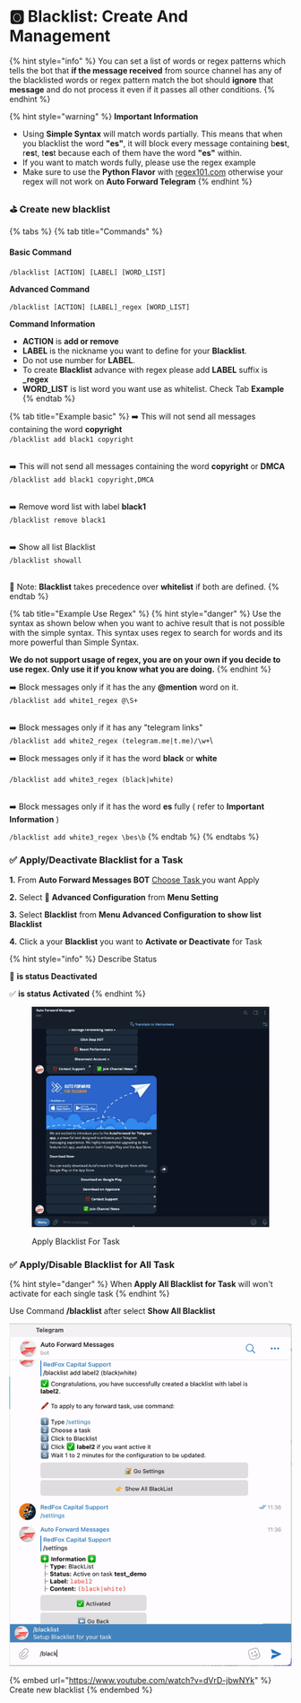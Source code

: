 # 🅾 Blacklist: Create And Management

{% hint style="info" %}
You can set a list of words or regex patterns which tells the bot that **if the message received** from source channel has any of the blacklisted words or regex pattern match the bot should **ignore** that **message** and do not process it even if it passes all other conditions.
{% endhint %}

{% hint style="warning" %}
**Important Information**

* Using **Simple Syntax** will match words partially. This means that when you blacklist the word **"es"**, it will block every message containing b**es**t, r**es**t, t**es**t because each of them have the word **"es"** within.
* If you want to match words fully, please use the regex example
* Make sure to use the **Python Flavor** with [regex101.com](https://regex101.com/) otherwise your regex will not work on **Auto Forward Telegram**
{% endhint %}

### ⛳️ Create new blacklist

{% tabs %}
{% tab title="Commands" %}
#### Basic Command

`/blacklist [ACTION] [LABEL] [WORD_LIST]`



**Advanced Command**

`/blacklist [ACTION] [LABEL]_regex [WORD_LIST]`

**Command Information**

* **ACTION**  is **add or remove**
* **LABEL** is the nickname you want to define for your **Blacklist**.
* Do not use number for **LABEL**.&#x20;
* To create **Blacklist** advance with regex please add **LABEL** suffix is **\_regex**
* **WORD\_LIST** is list word you want use as whitelist. Check Tab **Example**
{% endtab %}

{% tab title="Example basic" %}
➡️ This will not send all messages containing the word **copyright** \
`/blacklist add black1 copyright`

\
➡️ This will not send all messages containing the word **copyright** or **DMCA** \
`/blacklist add black1 copyright,DMCA`

\
➡️ Remove word list with label **black1** \
`/blacklist remove black1`

\
➡️ Show all list Blacklist \
`/blacklist showall`

\
🛑 Note: **Blacklist** takes precedence over **whitelist** if both are defined.
{% endtab %}

{% tab title="Example Use Regex" %}
{% hint style="danger" %}
Use the syntax as shown below when you want to achive result that is not possible with the simple syntax. This syntax uses regex to search for words and its more powerful than Simple Syntax.

**We do not support usage of regex, you are on your own if you decide to use regex. Only use it if you know what you are doing.**
{% endhint %}



➡️ Block messages only if it has the any **@mention** word on it.\
`/blacklist add white1_regex @\S+`

\
➡️ Block messages only if it has any "telegram links"\
`/blacklist add white2_regex (telegram.me|t.me)/\w+`\


➡️ Block messages only if it has the word **black** or **white**

`/blacklist add white3_regex (black|white)`

\
➡️ Block messages only if it has the word **es** fully ( refer to **Important Information** )

`/blacklist add white3_regex \bes\b`
{% endtab %}
{% endtabs %}

### ✅ Apply/Deactivate Blacklist for a Task



**1.**  From **Auto Forward Messages BOT** [Choose Task ](how-to-settings-for-task/)you want Apply

**2.**  Select 🔐 **Advanced Configuration** from **Menu Setting**

**3.**  Select **Blacklist** from **Menu Advanced Configuration to show list Blacklist**

**4.**  Click a your **Blacklist** you want to **Activate or Deactivate** for Task

{% hint style="info" %}
Describe Status

🚫  **is status Deactivated**

✅ **is status Activated**
{% endhint %}

<figure><img src="../.gitbook/assets/blacklist.gif" alt=""><figcaption><p>Apply Blacklist For Task</p></figcaption></figure>

### &#x20;✅ Apply/Disable Blacklist for All Task

{% hint style="danger" %}
When **Apply All Blacklist for Task** will won't activate for each single task
{% endhint %}

Use Command **/blacklist** after select **Show All Blacklist**

![](../.gitbook/assets/ezgif-4-c157cfd1bf.gif)

{% embed url="https://www.youtube.com/watch?v=dVrD-jbwNYk" %}
Create new blacklist
{% endembed %}
